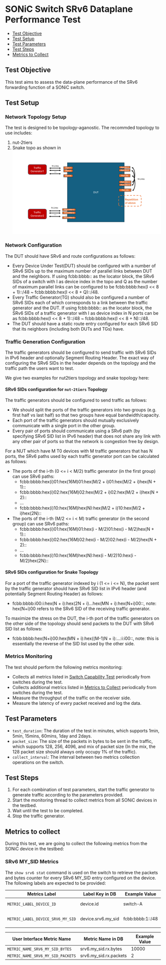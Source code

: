 # SONiC Switch SRv6 Dataplane Performance Test

- [Test Objective](#test-objective)
- [Test Setup](#test-setup)
- [Test Parameters](#test-parameters)
- [Test Steps](#test-steps)
- [Metrics to Collect](#metrics-to-collect)

## Test Objective

This test aims to assess the data-plane performance of the SRv6 forwarding function of a SONiC switch.

## Test Setup

### Network Topology Setup

The test is designed to be topology-aganostic.
The recommded topology to use includes:
1. nut-2tiers
2. Snake topo as shown in ![Snake Topology](./assets/snake_topo.png)

### Network Configuration

The DUT should have SRv6 and route configurations as follows:
- Every Device Under Test(DUT) should be configured with a number of SRv6 SIDs up to the maximum number of parallel links between DUT and the neighbors. If using fcbb:bbbb:: as the locator block, the SRv6 SIDs of a switch with I as device index in the topo and Q as the number of maximum parallel links can be configured to be fcbb:bbbb:hex(I << 8 + 1)::/48 ~ fcbb:bbbb:hex(I << 8 + Q)::/48.
- Every Traffic Generator(TG) should also be configured a number of SRv6 SIDs each of which corresponds to a link between the traffic generator and the DUT. If using fcbb:bbbb:: as the locator block, the SRv6 SIDs of a traffic generator with I as device index in N ports can be as fcbb:bbbb:hex(I << 8 + 1)::/48 ~ fcbb:bbbb:hex(I << 8 + N)::/48.
- The DUT should have a static route entry configured for each SRv6 SID that its neighbors (including both DUTs and TGs) have.

### Traffic Generation Configuration

The traffic generators should be configured to send traffic with SRv6 SIDs in IPv6 header and optionally Segment Routing Header.
The exact way of configuring the SRv6 SIDs in the header depends on the topology and the traffic path the users want to test.

We give two examples for nut2tiers topology and snake topology here:

#### SRv6 SIDs configuration for `nut-2tiers` Topology

The traffic generators should be configured to send traffic as follows:
- We should split the ports of the traffic generators into two groups (e.g. first half vs last half) so that two groups have equal bandwidth/capacity.
- Each port of the traffic generators should mutually exclusively communicate with a single port in the other group.
- Every pair of ports should communicate using a SRv6 path (by specifying SRv6 SID list in IPv6 header) that does not share any link with any other pair of ports so that the network is congestion free by design.

For a NUT which have M T0 devices with M traffic generators that has N ports, the SRv6 paths used by each traffic generator port can be calculated as follows:
- The ports of the i-th (0 <= i < M/2) traffic generator (in the first group) can use SRv6 paths:
    - fcbb:bbbb:hex(i)01:hex(16M)01:hex(M/2 + i)01:hex(M/2 + i)hex(N + 1)::
    - fcbb:bbbb:hex(i)02:hex(16M)02:hex(M/2 + i)02:hex(M/2 + i)hex(N + 2)::
    - ...
    - fcbb:bbbb:hex(i)10:hex(16M)hex(N):hex(M/2 + i)10:hex(M/2 + i)hex(2N)::
- The ports of the i-th (M/2 <= i < M) traffic generator (in the second group) can use SRv6 paths:
    - fcbb:bbbb:hex(i)01:hex(16M)01:hex(i - M/2)01:hex(i - M/2)hex(N + 1)::
    - fcbb:bbbb:hex(i)02:hex(16M)02:hex(i - M/2)02:hex(i - M/2)hex(N + 2)::
    - ...
    - fcbb:bbbb:hex(i)10:hex(16M)hex(N):hex(i - M/2)10:hex(i - M/2)hex(2N)::

#### SRv6 SIDs configuration for Snake Topology
For a port of the traffic generator indexed by i (1 <= i <= N), the packet sent by the traffic generator should have SRv6 SID list in IPv6 header (and potentially Segment Routing Header) as follows:
- fcbb:bbbb:i00:i:hex(N + i):hex(2N + i)...hex(MN + i):hex(N+i)00::, note: hex(N+i)00 refers to the SRv6 SID of the receiving traffic generator.

To maximize the stress on the DUT, the i-th port of the traffic generators on the other side of the topology should send packets to the DUT with SRv6 SID list as follows:
- fcbb:bbbb:hex(N+i)00:hex(MN + i):hex((M-1)N + i):...:i:i00::, note: this is essentially the reverse of the SID list used by the other side.

### Metrics Monitoring

The test should perform the following metrics monitoring:
- Collects all metrics listed in [Switch Capability Test](./switch_capacity_test.md) periodically from switches during the test.
- Collects additional metrics listed in [Metrics to Collect](#metrics-to-collect) periodically from switches during the test.
- Measure the throughput of the traffic on the receiver side.
- Measure the latency of every packet received and log the data.


## Test Parameters

- `test_duration`: The duration of the test in minutes, which supports 1min, 5min, 15mins, 60mins, 1day and 2days.
- `packet_size`: The size of the packets in bytes to be sent in the traffic, which supports 128, 256, 4096, and mix of packet size (In the mix, the 128 packet size should always only occupy 1% of the traffic).
- `collect_interval`: The interval between two metrics collection operations on the switch.

## Test Steps

1. For each combination of test parameters, start the traffic generator to generate traffic according to the parameters provided.
2. Start the monitoring thread to collect metrics from all SONiC devices in the testbed.
3. Wait until the test to be completed.
4. Stop the traffic generator.

## Metrics to collect

During this test, we are going to collect the following metrics from the SONiC device in the testbed:

### SRv6 MY_SID Metrics

The `show srv6 stat` command is used on the switch to retrieve the packets and bytes counter for every SRv6 MY_SID entry configured on the device. The following labels are expected to be provided:

| Metrics Label                     | Label Key in DB  | Example Value   |     Description   |
|-----------------------------------|------------------|-----------------|-------------------|
| `METRIC_LABEL_DEVICE_ID`          | device.id        | switch-A        | Switch Identifier |
| `METRIC_LABEL_DEVICE_SRV6_MY_SID` | device.srv6.my_sid | fcbb:bbbb:1::/48 | IP Prefix of the SRv6 SID entry |

| User Interface Metric Name             | Metric Name in DB               | Example Value       |
|----------------------------------------|---------------------------------|---------------------|
| `METRIC_NAME_SRV6_MY_SID_BYTES`        | srv6.my_sid.rx.bytes               | 10000               |
| `METRIC_NAME_SRV6_MY_SID_PACKETS`      | srv6.my_sid.rx.packets             | 2                   |